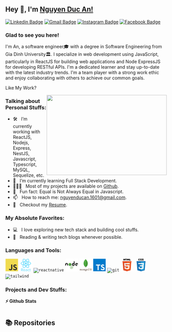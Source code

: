 ## Hey 👋, I'm [Nguyen Duc An!](https://github.com/annguyen1601)

[![Linkedin Badge](https://img.shields.io/badge/LinkedIn-0077B5?style=for-the-badge&logo=linkedin&logoColor=white)](https://www.linkedin.com/in/an-nguy%E1%BB%85n-99802630b/)
[![Gmail Badge](https://img.shields.io/badge/Gmail-D14836?style=for-the-badge&logo=gmail&logoColor=white)](https://www.facebook.com/DucAn1601)
[![Instagram Badge](https://img.shields.io/badge/Instagram-E4405F?style=for-the-badge&logo=instagram&logoColor=white)](https://www.instagram.com/ngduc_an/)
[![Facebook Badge](https://img.shields.io/badge/Facebook-1877F2?style=for-the-badge&logo=facebook&logoColor=white)](https://www.facebook.com/DucAn1601)


### Glad to see you here! &nbsp; 
I'm An, a software engineer🎓 with a degree in Software Engineering from Gia Dinh University🏛. I specialize in web development using JavaScript, particularly in ReactJS for building web applications and Node ExpressJS for developing RESTful APIs. I'm a dedicated learner and stay up-to-date with the latest industry trends. I'm a team player with a strong work ethic and enjoy collaborating with others to achieve our common goals.



Like My Work?


<img align="right" height="250" width="375" alt="" src="https://raw.githubusercontent.com/iampavangandhci/iampavangandhi/master/gifs/coder.gif" />

### Talking about Personal Stuffs:

- 🛠 &nbsp; I’m currently working with ReactJS, Nodejs, Express, NestJS, <br /> Javascript, Typescript, MySQL, Sequelize, etc.
- 🚀 &nbsp; I’m currently learning Full Stack Development.
- 👨🏻‍💻 &nbsp; Most of my projects are available on [Github](https://github.com/annguyen1601).
- 👾 &nbsp; Fun fact: Equal is Not Always Equal in Javascript.
- 📫 &nbsp; How to reach me: nguyenducan.1601@gmail.com.
- 📝 &nbsp; Checkout my [Resume](https://docs.google.com/document/d/15aKEGZB17q1JkqNwUqZEibXVB-wZJ2pc/edit).

### My Absolute Favorites:

- 💻 &nbsp; I love exploring new tech stack and building cool stuffs.
- 📰 &nbsp; Reading & writing tech blogs whenever possible.


### Languages and Tools:

<code><img src="https://raw.githubusercontent.com/devicons/devicon/master/icons/javascript/javascript-original.svg" alt="javascript" width="40" height="40"/></code>
<code><img src="https://raw.githubusercontent.com/devicons/devicon/master/icons/react/react-original-wordmark.svg" alt="react" width="40" height="40"/></code>
<code><img src="https://reactnative.dev/img/header_logo.svg" alt="reactnative" width="40" height="40"/></code>
<code><img src="https://raw.githubusercontent.com/devicons/devicon/master/icons/nodejs/nodejs-original-wordmark.svg" alt="nodejs" width="40" height="40"/></code>
<code><img src="https://raw.githubusercontent.com/devicons/devicon/master/icons/mongodb/mongodb-original-wordmark.svg" alt="mongodb" width="40" height="40"/></code>
<code><img src="https://raw.githubusercontent.com/devicons/devicon/master/icons/typescript/typescript-original.svg" alt="typescript" width="40" height="40"/></code>
<code><img src="https://www.vectorlogo.zone/logos/git-scm/git-scm-icon.svg" alt="git" width="40" height="40"/></code>
<code><img src="https://raw.githubusercontent.com/devicons/devicon/master/icons/html5/html5-original-wordmark.svg" alt="html5" width="40" height="40"/></code>
<code><img src="https://raw.githubusercontent.com/devicons/devicon/master/icons/css3/css3-original-wordmark.svg" alt="css3" width="40" height="40"/></code>
<code><img src="https://www.vectorlogo.zone/logos/tailwindcss/tailwindcss-icon.svg" alt="tailwind" width="40" height="40"/></code>

### Projects and Dev Stuffs:


  <summary><b>⚡ Github Stats</b></summary>




#

## 📚 Repositories



